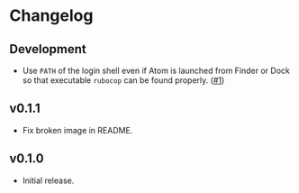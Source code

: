 # Changelog

## Development

* Use `PATH` of the login shell even if Atom is launched from Finder or Dock so that executable `rubocop` can be found properly. ([#1](https://github.com/yujinakayama/atom-lint/issues/1))

## v0.1.1

* Fix broken image in README.

## v0.1.0

* Initial release.
